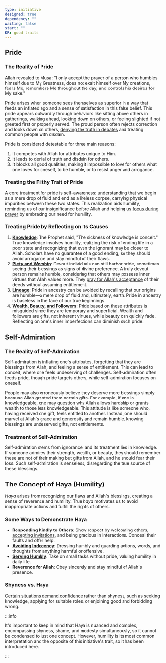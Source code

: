 ```yaml
---
type: initiative
designed: true
dependency: ""
waiting: false
start: ""
KR: good traits
---
```


## Pride

### The Reality of Pride

Allah revealed to Musa: "I only accept the prayer of a person who humbles himself due to My Greatness, does not exalt himself over My creations, fears Me, remembers Me throughout the day, and controls his desires for My sake."

Pride arises when someone sees themselves as superior in a way that feeds an inflated ego and a sense of satisfaction in this false belief. This pride appears outwardly through behaviors like sitting above others in gatherings, walking ahead, looking down on others, or feeling slighted if not greeted first or properly served. The proud person often rejects correction and looks down on others, [denying the truth in debates](docs/sidebar1/Processes/Managing%20difference%20of%20opinion.md) and treating common people with disdain.

Pride is considered detestable for three main reasons:

1. It competes with Allah for attributes unique to Him.
2. It leads to denial of truth and disdain for others.
3. It blocks all good qualities, making it impossible to love for others what one loves for oneself, to be humble, or to resist anger and arrogance.

### Treating the Filthy Trait of Pride

A core treatment for pride is self-awareness: understanding that we begin as a mere drop of fluid and end as a lifeless corpse, carrying physical impurities between these two states. This realization aids humility, reminding us of our insignificance before Allah and helping us [focus during prayer](docs/sidebar1/Processes/Focus%20during%20prayer.md) by embracing our need for humility.

### Treating Pride by Reflecting on Its Causes

1. [**Knowledge**](docs/sidebar1/Processes/Don't%20consider%20yourself%20as%20pious%20or%20more%20pious%20than%20anyone.md): The Prophet said, "The sickness of knowledge is conceit." True knowledge involves humility, realizing the risk of ending life in a poor state and recognizing that even the ignorant may be closer to Allah. Scholars have no guarantee of a good ending, so they should avoid arrogance and stay mindful of their flaws.
2. [**Piety and Worship**](docs/sidebar1/Processes/Pride%20and%20better%20blessings%20-%20attribute%20them%20to%20god.md): Devout individuals can still harbor pride, sometimes seeing their blessings as signs of divine preference. A truly devout person remains humble, considering that others may possess inner virtues that Allah values more. They [pray for Allah's acceptance](docs/sidebar1/Processes/Make%20dua%20after%20worship%20for%20acceptance.md) of their deeds without assuming entitlement.
3. [**Lineage**](docs/sidebar1/Processes/Pride%20and%20lesser%20blessings%20-%20accept%20but%20disregard%20them.md): Pride in ancestry can be avoided by recalling that our origins are humble—a mere drop of fluid and, ultimately, earth. Pride in ancestry is baseless in the face of our true beginnings.
4. [**Wealth, Beauty, and Followers**](docs/sidebar1/Processes/Pride%20and%20lesser%20blessings%20-%20accept%20but%20disregard%20them.md): Pride based on these attributes is misguided since they are temporary and superficial. Wealth and followers are gifts, not inherent virtues, while beauty can quickly fade. Reflecting on one's inner imperfections can diminish such pride.

## Self-Admiration

### The Reality of Self-Admiration

Self-admiration is inflating one's attributes, forgetting that they are blessings from Allah, and feeling a sense of entitlement. This can lead to conceit, where one feels undeserving of challenges. Self-admiration often feeds pride, though pride targets others, while self-admiration focuses on oneself.

People may also erroneously believe they deserve more blessings simply because Allah granted them certain gifts. For example, if one is knowledgeable, one may question why Allah allows hardship or grants wealth to those less knowledgeable. This attitude is like someone who, having received one gift, feels entitled to another. Instead, one should marvel at Allah's grace and generosity and remain humble, knowing blessings are undeserved gifts, not entitlements.

### Treatment of Self-Admiration

Self-admiration stems from ignorance, and its treatment lies in knowledge. If someone admires their strength, wealth, or beauty, they should remember these are not of their making but gifts from Allah, and he should fear their loss. Such self-admiration is senseless, disregarding the true source of these blessings.

## The Concept of Haya (Humility)

*Haya* arises from recognizing our flaws and Allah's blessings, creating a sense of reverence and humility. True *haya* motivates us to avoid inappropriate actions and fulfill the rights of others.

### Some Ways to Demonstrate Haya

* **Responding Kindly to Others**: Show respect by welcoming others, [accepting invitations](docs/sidebar1/Processes/Accept%20invitations.md), and being gracious in interactions. Conceal their faults and offer help.
* [**Avoiding Indecency**](docs/sidebar1/Processes/Leave%20indecency%20physically%20and%20spiritually.md): Dressing humbly and guarding actions, words, and thoughts from anything harmful or offensive.
* [**Serving Humbly**](docs/sidebar1/Processes/Serve%20around%20the%20house%20and%20do%20lowly%20tasks.md): Take on small tasks without pride, valuing humility in daily life.
* **Reverence for Allah**: Obey sincerely and stay mindful of Allah's presence.

### Shyness vs. Haya

[Certain situations demand confidence](docs/sidebar1/Processes/Don't%20be%20shy%20when%20seeking%20knowledge,%20presenting%20yourself%20or%20forbidding%20evil.md) rather than shyness, such as seeking knowledge, applying for suitable roles, or enjoining good and forbidding wrong.

:::info

It's important to keep in mind that Haya is nuanced and complex, encompassing shyness, shame, and modesty simultaneously, so it cannot be condensed to just one concept. However, humility is its most common interpretation and the opposite of this initiative's trait, so it has been introduced here.

:::
